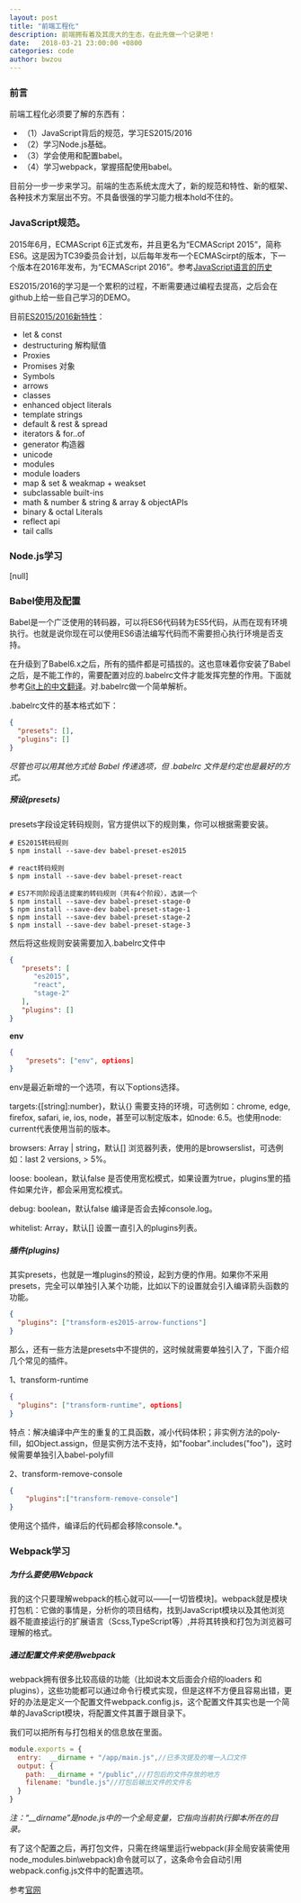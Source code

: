 ```yaml
---
layout: post
title: "前端工程化"
description: 前端拥有着及其庞大的生态，在此先做一个记录吧！
date:   2018-03-21 23:00:00 +0800
categories: code
author: bwzou
---
```

### 前言
前端工程化必须要了解的东西有：

- （1）JavaScript背后的规范，学习ES2015/2016
- （2）学习Node.js基础。
- （3）学会使用和配置babel。
- （4）学习webpack，掌握搭配使用babel。

目前分一步一步来学习。前端的生态系统太庞大了，新的规范和特性、新的框架、各种技术方案层出不穷。不具备很强的学习能力根本hold不住的。

### JavaScript规范。
2015年6月，ECMAScript 6正式发布，并且更名为“ECMAScript 2015”，简称ES6。这是因为TC39委员会计划，以后每年发布一个ECMAScirpt的版本，下一个版本在2016年发布，为“ECMAScript 2016”。参考[JavaScript语言的历史](https://javascript.ruanyifeng.com/introduction/history.html)

ES2015/2016的学习是一个累积的过程，不断需要通过编程去提高，之后会在github上给一些自己学习的DEMO。

目前[ES2015/2016新特性](http://www.css88.com/archives/6963)：

 - let & const
 - destructuring 解构赋值
 - Proxies
 - Promises 对象
 - Symbols
 - arrows
 - classes
 - enhanced object literals
 - template strings
 - default & rest & spread
 - iterators & for..of
 - generator 构造器
 - unicode
 - modules
 - module loaders
 - map & set & weakmap + weakset
 - subclassable built-ins
 - math & number & string & array & objectAPIs
 - binary & octal Literals
 - reflect api
 - tail calls

### Node.js学习
[null]

### Babel使用及配置
Babel是一个广泛使用的转码器，可以将ES6代码转为ES5代码，从而在现有环境执行。也就是说你现在可以使用ES6语法编写代码而不需要担心执行环境是否支持。

在升级到了Babel6.x之后，所有的插件都是可插拔的。这也意味着你安装了Babel之后，是不能工作的，需要配置对应的.babelrc文件才能发挥完整的作用。下面就参考[Git上的中文翻译](https://github.com/jamiebuilds/babel-handbook/blob/master/translations/zh-Hans/user-handbook.md#toc-babel-cli)。对.babelrc做一个简单解析。

.babelrc文件的基本格式如下：
```json
{
  "presets": [],
  "plugins": []
}
```
*尽管也可以用其他方式给 Babel 传递选项，但 .babelrc 文件是约定也是最好的方式。*

##### 预设(presets)

presets字段设定转码规则，官方提供以下的规则集，你可以根据需要安装。
```
# ES2015转码规则
$ npm install --save-dev babel-preset-es2015

# react转码规则
$ npm install --save-dev babel-preset-react

# ES7不同阶段语法提案的转码规则（共有4个阶段），选装一个
$ npm install --save-dev babel-preset-stage-0
$ npm install --save-dev babel-preset-stage-1
$ npm install --save-dev babel-preset-stage-2
$ npm install --save-dev babel-preset-stage-3
```

然后将这些规则安装需要加入.babelrc文件中
```json
{
   "presets": [
      "es2015",
      "react",
      "stage-2"
   ],
   "plugins": []
}
```

**env**
```json
{
	"presets": ["env", options]
}
```
env是最近新增的一个选项，有以下options选择。

targets:{[string]:number}，默认{}
需要支持的环境，可选例如：chrome, edge, firefox, safari, ie, ios, node，甚至可以制定版本，如node: 6.5。也使用node: current代表使用当前的版本。

browsers: Array | string，默认[]
浏览器列表，使用的是browserslist，可选例如：last 2 versions, > 5%。

loose: boolean，默认false
是否使用宽松模式，如果设置为true，plugins里的插件如果允许，都会采用宽松模式。

debug: boolean，默认false
编译是否会去掉console.log。

whitelist: Array，默认[]
设置一直引入的plugins列表。
##### 插件(plugins) 
其实presets，也就是一堆plugins的预设，起到方便的作用。如果你不采用presets，完全可以单独引入某个功能，比如以下的设置就会引入编译箭头函数的功能。
```json
{
  "plugins": ["transform-es2015-arrow-functions"]
}
```
那么，还有一些方法是presets中不提供的，这时候就需要单独引入了，下面介绍几个常见的插件。

1、transform-runtime
```json
{
  "plugins": ["transform-runtime", options]
}
```
特点：解决编译中产生的重复的工具函数，减小代码体积；非实例方法的poly-fill，如Object.assign，但是实例方法不支持，如"foobar".includes("foo")，这时候需要单独引入babel-polyfill

2、transform-remove-console
```json
{
	"plugins":["transform-remove-console"]
}
```
使用这个插件，编译后的代码都会移除console.*。

### Webpack学习

##### 为什么要使用Webpack

我的这个只要理解webpack的核心就可以——[一切皆模块]。webpack就是模块打包机：它做的事情是，分析你的项目结构，找到JavaScript模块以及其他浏览器不能直接运行的扩展语言（Scss,TypeScript等）,并将其转换和打包为浏览器可理解的格式。

##### 通过配置文件来使用webpack

webpack拥有很多比较高级的功能（比如说本文后面会介绍的loaders 和 plugins），这些功能都可以通过命令行模式实现，但是这样不方便且容易出错，更好的办法是定义一个配置文件webpack.config.js，这个配置文件其实也是一个简单的JavaScript模块，将配置文件其置于跟目录下。

我们可以把所有与打包相关的信息放在里面。
```js
module.exports = {
  entry:  __dirname + "/app/main.js",//已多次提及的唯一入口文件
  output: {
    path: __dirname + "/public",//打包后的文件存放的地方
    filename: "bundle.js"//打包后输出文件的文件名
  }
}
```
*注：“__dirname”是node.js中的一个全局变量，它指向当前执行脚本所在的目录。*
 
有了这个配置之后，再打包文件，只需在终端里运行webpack(非全局安装需使用node_modules\.bin\webpack)命令就可以了，这条命令会自动引用webpack.config.js文件中的配置选项。

参考[官网](https://webpack.js.org/guides/getting-started/)

